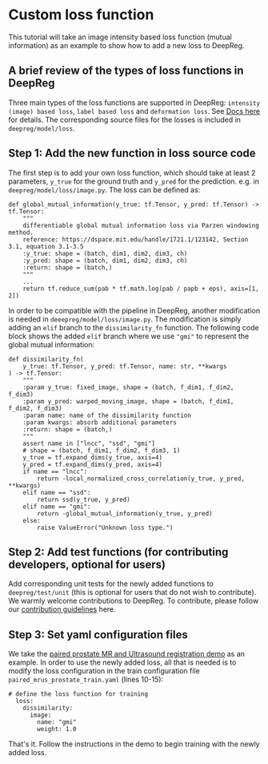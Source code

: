 # Custom loss function

This tutorial will take an image intensity based loss function (mutual information) as
an example to show how to add a new loss to DeepReg.

## A brief review of the types of loss functions in DeepReg

Three main types of the loss functions are supported in DeepReg:
`intensity (image) based loss`, `label based loss` and `deformation loss`. See
[Docs here](https://deepreg.readthedocs.io/en/latest/tutorial/registration.html#loss)
for details. The corresponding source files for the losses is included in
`deepreg/model/loss`.

## Step 1: Add the new function in loss source code

The first step is to add your own loss function, which should take at least 2
parameters, `y_true` for the ground truth and `y_pred` for the prediction. e.g. in
`deepreg/model/loss/image.py`. The loss can be defined as:

```
def global_mutual_information(y_true: tf.Tensor, y_pred: tf.Tensor) -> tf.Tensor:
    """
    differentiable global mutual information loss via Parzen windowing method.
    reference: https://dspace.mit.edu/handle/1721.1/123142, Section 3.1, equation 3.1-3.5
    :y_true: shape = (batch, dim1, dim2, dim3, ch)
    :y_pred: shape = (batch, dim1, dim2, dim3, ch)
    :return: shape = (batch,)
    """
    ...
    return tf.reduce_sum(pab * tf.math.log(pab / papb + eps), axis=[1, 2])
```

In order to be compatible with the pipeline in DeepReg, another modification is needed in `deeepreg/model/loss/image.py`. The modification is simply adding an `elif` branch to the `dissimilarity_fn` function. The following code block shows the added `elif` branch where we use `"gmi"` to represent the global mutual information:

```
def dissimilarity_fn(
    y_true: tf.Tensor, y_pred: tf.Tensor, name: str, **kwargs
) -> tf.Tensor:
    """
    :param y_true: fixed_image, shape = (batch, f_dim1, f_dim2, f_dim3)
    :param y_pred: warped_moving_image, shape = (batch, f_dim1, f_dim2, f_dim3)
    :param name: name of the dissimilarity function
    :param kwargs: absorb additional parameters
    :return: shape = (batch,)
    """
    assert name in ["lncc", "ssd", "gmi"]
    # shape = (batch, f_dim1, f_dim2, f_dim3, 1)
    y_true = tf.expand_dims(y_true, axis=4)
    y_pred = tf.expand_dims(y_pred, axis=4)
    if name == "lncc":
        return -local_normalized_cross_correlation(y_true, y_pred, **kwargs)
    elif name == "ssd":
        return ssd(y_true, y_pred)
    elif name == "gmi":
        return -global_mutual_information(y_true, y_pred)
    else:
        raise ValueError("Unknown loss type.")
```

## Step 2: Add test functions (for contributing developers, optional for users)

Add corresponding unit tests for the newly added functions to `deepreg/test/unit` (this is optional for users that do not wish to contribute). We warmly welcome contributions to DeepReg.
To contribute, please follow our
[contribution guidelines](https://deepreg.readthedocs.io/en/latest/contributing/code.html)
here.

## Step 3: Set yaml configuration files

We take the
[paired prostate MR and Ultrasound registration demo](../../../demos/paired_mrus_prostate)
as an example. In order to use the newly added loss, all that is needed is to modify the
loss configuration in the train configuration file `paired_mrus_prostate_train.yaml` (lines 10-15):

```
# define the loss function for training
  loss:
    dissimilarity:
      image:
        name: "gmi"
        weight: 1.0
```

That's it. Follow the instructions in the demo to begin training with the newly added
loss.
